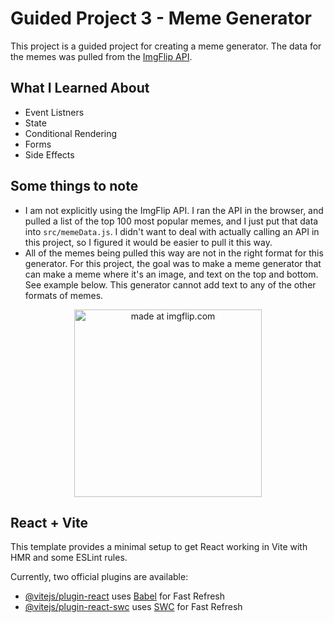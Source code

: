 # Guided Project 3 - Meme Generator

This project is a guided project for creating a meme generator. The data for the memes was pulled from the [ImgFlip API](https://imgflip.com/api).

## What I Learned About

- Event Listners
- State
- Conditional Rendering
- Forms
- Side Effects

## Some things to note

- I am not explicitly using the ImgFlip API. I ran the API in the browser, and pulled a list of the top 100 most popular memes, and I just put that data into `src/memeData.js`. I didn't want to deal with actually calling an API in this project, so I figured it would be easier to pull it this way.
- All of the memes being pulled this way are not in the right format for this generator. For this project, the goal was to make a meme generator that can make a meme where it's an image, and text on the top and bottom. See example below. This generator cannot add text to any of the other formats of memes.

<p align="center">
    <img src="https://i.imgflip.com/7thvhb.jpg" title="made at imgflip.com" style="width: 300px"/>
</p>

## React + Vite

This template provides a minimal setup to get React working in Vite with HMR and some ESLint rules.

Currently, two official plugins are available:

- [@vitejs/plugin-react](https://github.com/vitejs/vite-plugin-react/blob/main/packages/plugin-react/README.md) uses [Babel](https://babeljs.io/) for Fast Refresh
- [@vitejs/plugin-react-swc](https://github.com/vitejs/vite-plugin-react-swc) uses [SWC](https://swc.rs/) for Fast Refresh
